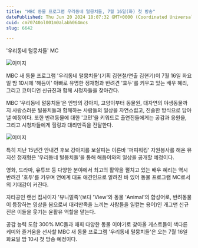 ```yaml
---
title: "MBC 동물 프로그램 우리동네 털뭉치들, 7월 16일(화) 첫 방송"
datePublished: Thu Jun 20 2024 18:07:32 GMT+0000 (Coordinated Universal Time)
cuid: cm70740ol001m0alabh064mcs
slug: 6642

---
```



'우리동네 털뭉치들' MC

![이미지](https://cdn.hashnode.com/res/hashnode/image/upload/v1739261027427/47bd5c76-5d82-4bd7-b012-9d9c657ec5a9.jpeg)

MBC 새 동물 프로그램 '우리동네 털뭉치들'(기획 김현철/연출 김현기)이 7월 16일 화요일 밤 10시에 '해듬이' 아빠로 유명한 정재형과 반려견 '호두'를 키우고 있는 배우 혜리, 그리고 코미디언 신규진과 함께 시청자들을 찾아간다.

MBC '우리동네 털뭉치들'은 안방의 강아지, 고양이부터 동물원, 대자연의 야생동물까지 사랑스러운 털뭉치들과 함께하는 사람들의 일상을 자연스럽고, 진솔한 방식으로 담아낼 예정이다. 또한 반려동물에 대한 '고민'을 키워드로 출연진들에게는 공감과 응원을, 그리고 시청자들에게 힐링과 대리만족을 전달한다.

![이미지](https://cdn.hashnode.com/res/hashnode/image/upload/v1739261029301/bd9e9855-3664-4d84-96f4-b5328ee090d0.jpeg)

특히 지난 15년간 안내견 후보 강아지를 보살피는 이른바 '퍼피워킹' 자원봉사를 해온 뮤지션 정재형은 '우리동네 털뭉치들'을 통해 해듬이와의 일상을 공개할 예정이다.

영화, 드라마, 유튜브 등 다양한 분야에서 최고의 활약을 펼치고 있는 배우 혜리는 역시 반려견 '호두'를 키우며 연예계 대표 애견인으로 알려진 바 있어 동물 프로그램 MC로서의 기대감이 커진다.

자타공인 랜선 집사이자 '뷰니멀족'(보다 'View'와 동물 'Animal'의 합성어로, 반려동물이 등장하는 영상을 봄으로써 대리만족을 느끼는 사람들을 일컫는 용어)인 개그맨 신규진은 이들을 웃기는 윤활유 역할을 맡는다.

공감 능력 도합 300% MC들과 매회 다양한 동물 이야기로 찾아올 게스트들이 색다른 케미와 즐거움을 선사할 MBC 새 동물 프로그램 '우리동네 털뭉치들'은 오는 7월 16일 화요일 밤 10시 첫 방송 예정이다.